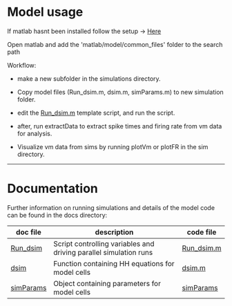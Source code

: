 # Model usage

If matlab hasnt been installed follow the setup -> [Here](Matlab%20setup.md)

Open matlab and add the 'matlab/model/common_files' folder to the search path 

Workflow:
- make a new subfolder in the simulations directory.

- Copy model files (Run_dsim.m, dsim.m, simParams.m) to new simulation folder.

- edit the [Run_dsim.m](Run_dsim.md) template script, and run the script.

- after, run extractData to extract spike times and firing rate from vm data for analysis.

- Visualize vm data from sims by running plotVm or plotFR in the sim directory.

---

# Documentation

Further information on running simulations and details of the model code can be found in the docs directory:

| doc file                  | description                                                       | code file                                   |
| ------------------------- | ----------------------------------------------------------------- | ------------------------------------------- |
| [Run_dsim](Run_dsim.md)   | Script controlling variables and driving parallel simulation runs | [Run_dsim.m](../../matlab/model/Run_dsim.m) |
| [dsim](dsim.md)           | Function containing HH equations for model cells                  | [dsim.m](../../matlab/model/dsim.m)         |
| [simParams](simParams.md) | Object containing parameters for model cells                      | [simParams](../../matlab/model/simParams.m) |
